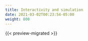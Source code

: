 ```yaml
---
title: Interactivity and simulation
date: 2021-03-02T00:23:54-05:00
weight: 800
---
```


{{< preview-migrated >}}

